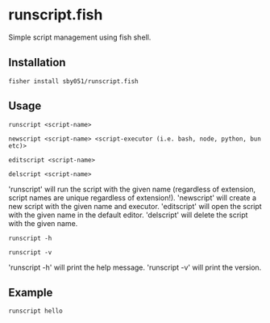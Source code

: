 # runscript.fish

Simple script management using fish shell.

## Installation

```fish
fisher install sby051/runscript.fish
```

## Usage

```fish
runscript <script-name>
```

```fish
newscript <script-name> <script-executor (i.e. bash, node, python, bun etc)>
```

```fish
editscript <script-name>
```

```fish
delscript <script-name>
```

'runscript' will run the script with the given name (regardless of extension, script names are unique regardless of extension!). 'newscript' will create a new script with the given name and executor. 'editscript' will open the script with the given name in the default editor. 'delscript' will delete the script with the given name.

```fish
runscript -h
```

```fish
runscript -v
```

'runscript -h' will print the help message. 'runscript -v' will print the version.

## Example

```fish
runscript hello
```